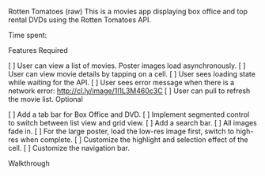 Rotten Tomatoes (raw)
This is a movies app displaying box office and top rental DVDs using the Rotten Tomatoes API.

Time spent: <Number of hours spent>

Features
Required

[ ] User can view a list of movies. Poster images load asynchronously.
[ ] User can view movie details by tapping on a cell.
[ ] User sees loading state while waiting for the API.
[ ] User sees error message when there is a network error: http://cl.ly/image/1l1L3M460c3C
[ ] User can pull to refresh the movie list.
Optional

[ ] Add a tab bar for Box Office and DVD.
[ ] Implement segmented control to switch between list view and grid view.
[ ] Add a search bar.
[ ] All images fade in.
[ ] For the large poster, load the low-res image first, switch to high-res when complete.
[ ] Customize the highlight and selection effect of the cell.
[ ] Customize the navigation bar.

Walkthrough

